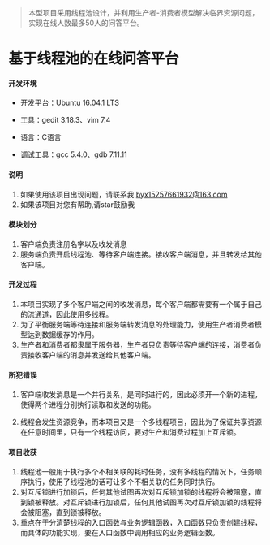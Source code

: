 >   本型项目采用线程池设计，并利用生产者-消费者模型解决临界资源问题，实现在线人数最多50人的问答平台。

# 基于线程池的在线问答平台

#### 开发环境

-   开发平台：Ubuntu 16.04.1 LTS

-   工具：gedit 3.18.3、vim 7.4


-   语言：C语言


-   调试工具：gcc 5.4.0、gdb 7.11.11

#### 说明

1. 如果使用该项目出现问题，请联系我 byx15257661932@163.com
2. 如果该项目对您有帮助,请star鼓励我

#### 模块划分

1. 客户端负责注册名字以及收发消息
2. 服务端负责开启线程池、等待客户端连接。接收客户端消息，并且转发给其他客户端。

#### 开发过程

1.   本项目实现了多个客户端之间的收发消息，每个客户端都需要有一个属于自己的流通道，因此使用多线程。
2.   为了平衡服务端等待连接和服务端转发消息的处理能力，使用生产者消费者模型达到数据缓存的作用。
3.   生产者和消费者都隶属于服务器，生产者只负责等待客户端的连接，消费者负责接收客户端的消息并发送给其他客户端。

#### 所犯错误

1.   客户端收发消息是一个并行关系，是同时进行的，因此必须开一个新的进程，使得两个进程分别执行读取和发送的功能。

2.   线程会发生资源竞争，而本项目又是一个多线程项目，因此为了保证共享资源在任意时间里，只有一个线程访问，要对生产和消费过程加上互斥锁。

#### 项目收获

1.   线程池一般用于执行多个不相关联的耗时任务，没有多线程的情况下，任务顺序执行，使用了线程池的话可让多个不相关联的任务同时执行。
2.   对互斥锁进行加锁后，任何其他试图再次对互斥锁加锁的线程将会被阻塞，直到锁被释放。对互斥锁进行加锁后，任何其他试图再次对互斥锁加锁的线程将会被阻塞，直到锁被释放。
3.   重点在于分清楚线程的入口函数与业务逻辑函数，入口函数只负责创建线程，而具体的功能实现，要在入口函数中调用相应的业务逻辑函数。